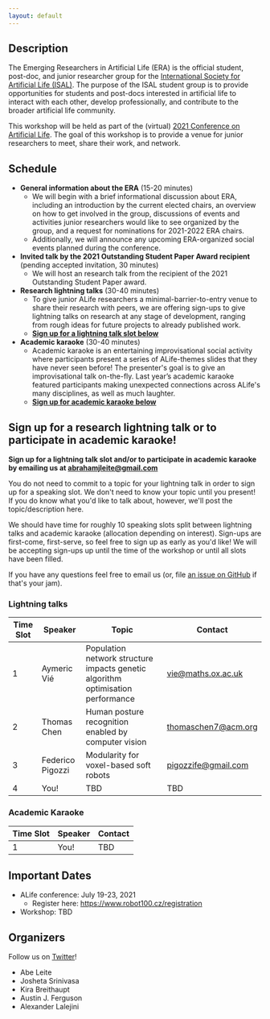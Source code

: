 ```yaml
---
layout: default
---
```


## Description

The Emerging Researchers in Artificial Life (ERA) is the official student, post-doc, and junior researcher group for the [International Society for Artificial Life (ISAL)](http://alife.org/).
The purpose of the ISAL student group is to provide opportunities for students and post-docs interested in artificial life to interact with each other, develop professionally, and contribute to the broader artificial life community.

This workshop will be held as part of the (virtual) [2021 Conference on Artificial Life](http://2021.alife.org/).
The goal of this workshop is to provide a venue for junior researchers to meet, share their work, and network.

## Schedule

- **General information about the ERA** (15-20 minutes)
  - We will begin with a brief informational discussion about ERA, including an introduction by the current elected chairs, an overview on how to get involved in the group, discussions of events and activities junior researchers would like to see organized by the group, and a request for nominations for 2021-2022 ERA chairs.
  - Additionally, we will announce any upcoming ERA-organized social events planned during the conference.
- **Invited talk by the 2021 Outstanding Student Paper Award recipient** (pending accepted invitation, 30 minutes)
  - We will host an research talk from the recipient of the 2021 Outstanding Student Paper award. 
- **Research lightning talks** (30-40 minutes)
  - To give junior ALife researchers a minimal-barrier-to-entry venue to share their research with peers, we are offering sign-ups to give lightning talks on research at any stage of development, ranging from rough ideas for future projects to already published work.
  - [**Sign up for a lightning talk slot below**](#sign-up-for-a-research-lightning-talk-or-to-participate-in-academic-karaoke)
- **Academic karaoke** (30-40 minutes)
  - Academic karaoke is an entertaining improvisational social activity where participants present a series of ALife-themes slides that they have never seen before! The presenter's goal is to give an improvisational talk on-the-fly. Last year’s academic karaoke featured participants making unexpected connections across ALife's many disciplines, as well as much laughter.
  - [**Sign up for academic karaoke below**](#sign-up-for-a-research-lightning-talk-or-to-participate-in-academic-karaoke)

## Sign up for a research lightning talk or to participate in academic karaoke!

**Sign up for a lightning talk slot and/or to participate in academic karaoke by emailing us at abrahamjleite@gmail.com**

You do not need to commit to a topic for your lightning talk in order to sign up for a speaking slot.
We don't need to know your topic until you present!
If you do know what you'd like to talk about, however, we'll post the topic/description here.

We should have time for roughly 10 speaking slots split between lightning talks and academic karaoke (allocation depending on interest).
Sign-ups are first-come, first-serve, so feel free to sign up as early as you'd like!
We will be accepting sign-ups up until the time of the workshop or until all slots have been filled.

If you have any questions feel free to email us (or, file [an issue on GitHub](https://github.com/amlalejini/ALife-2021--ERA-workshop/issues) if that's your jam).

### Lightning talks

| Time Slot | Speaker | Topic | Contact |
|---|---|---|---|
| 1 | Aymeric Vié | Population network structure impacts genetic algorithm optimisation performance | vie@maths.ox.ac.uk |
| 2 | Thomas Chen | Human posture recognition enabled by computer vision | thomaschen7@acm.org |
| 3 | Federico Pigozzi | Modularity for voxel-based soft robots | pigozzife@gmail.com |
| 4 | You! | TBD | TBD |

### Academic Karaoke

| Time Slot | Speaker | Contact |
|---|---|---|
| 1 | You! | TBD |

## Important Dates

- ALife conference: July 19-23, 2021
  - Register here: <https://www.robot100.cz/registration>
- Workshop: TBD

## Organizers

Follow us on [Twitter](https://twitter.com/ISALstudents)!

- Abe Leite
- Josheta Srinivasa
- Kira Breithaupt
- Austin J. Ferguson
- Alexander Lalejini

